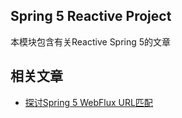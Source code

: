 ## Spring 5 Reactive Project

本模块包含有关Reactive Spring 5的文章

## 相关文章

+ [探讨Spring 5 WebFlux URL匹配](docs/探讨Spring5-WebFlux-URL匹配.md)